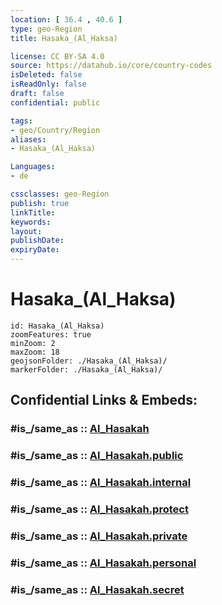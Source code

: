 ```yaml
---
location: [ 36.4 , 40.6 ] 
type: geo-Region
title: Hasaka_(Al_Haksa)

license: CC BY-SA 4.0
source: https://datahub.io/core/country-codes
isDeleted: false
isReadOnly: false
draft: false
confidential: public

tags:
- geo/Country/Region
aliases:
- Hasaka_(Al_Haksa)

Languages:
- de

cssclasses: geo-Region
publish: true
linkTitle: 
keywords: 
layout: 
publishDate: 
expiryDate: 
---
```


# Hasaka_(Al_Haksa)

```leaflet
id: Hasaka_(Al_Haksa)
zoomFeatures: true 
minZoom: 2 
maxZoom: 18
geojsonFolder: ./Hasaka_(Al_Haksa)/
markerFolder: ./Hasaka_(Al_Haksa)/
```


## Confidential Links & Embeds: 

### #is_/same_as :: [Al_Hasakah](/_Standards/Earth/Continent/Asia/Asia~West/Syria/Governorates~Syria/Al_Hasakah.md) 

### #is_/same_as :: [Al_Hasakah.public](/_public/Earth/Continent/Asia/Asia~West/Syria/Governorates~Syria/Al_Hasakah.public.md) 

### #is_/same_as :: [Al_Hasakah.internal](/_internal/Earth/Continent/Asia/Asia~West/Syria/Governorates~Syria/Al_Hasakah.internal.md) 

### #is_/same_as :: [Al_Hasakah.protect](/_protect/Earth/Continent/Asia/Asia~West/Syria/Governorates~Syria/Al_Hasakah.protect.md) 

### #is_/same_as :: [Al_Hasakah.private](/_private/Earth/Continent/Asia/Asia~West/Syria/Governorates~Syria/Al_Hasakah.private.md) 

### #is_/same_as :: [Al_Hasakah.personal](/_personal/Earth/Continent/Asia/Asia~West/Syria/Governorates~Syria/Al_Hasakah.personal.md) 

### #is_/same_as :: [Al_Hasakah.secret](/_secret/Earth/Continent/Asia/Asia~West/Syria/Governorates~Syria/Al_Hasakah.secret.md)

